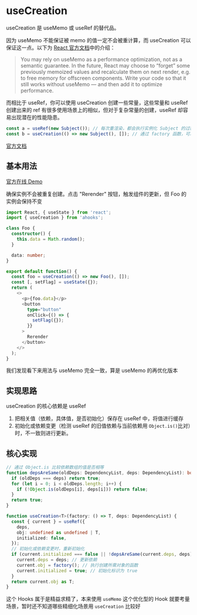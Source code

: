 # useCreation

useCreation 是 useMemo 或 useRef 的替代品。

因为 useMemo 不能保证被 memo 的值一定不会被重计算，而 useCreation 可以保证这一点。以下为 [React 官方文档](https://reactjs.org/docs/hooks-reference.html#usememo)中的介绍：

> You may rely on useMemo as a performance optimization, not as a semantic guarantee. In the future, React may choose to “forget” some previously memoized values and recalculate them on next render, e.g. to free memory for offscreen components. Write your code so that it still works without useMemo — and then add it to optimize performance.

而相比于 useRef，你可以使用 useCreation 创建一些常量，这些常量和 useRef 创建出来的 ref 有很多使用场景上的相似，但对于复杂常量的创建，useRef 却容易出现潜在的性能隐患。

```ts
const a = useRef(new Subject()); // 每次重渲染，都会执行实例化 Subject 的过程，即便这个实例立刻就被扔掉了
const b = useCreation(() => new Subject(), []); // 通过 factory 函数，可以避免性能隐患
```

[官方文档](https://ahooks.js.org/zh-CN/hooks/https://ahooks.js.org/zh-CN/hooks/use-creation)

## 基本用法

[官方在线 Demo](https://ahooks.js.org/~demos/usecreation-demo1/)

确保实例不会被重复创建。点击 "Rerender" 按钮，触发组件的更新，但 Foo 的实例会保持不变

```ts
import React, { useState } from 'react';
import { useCreation } from 'ahooks';

class Foo {
  constructor() {
    this.data = Math.random();
  }

  data: number;
}

export default function() {
  const foo = useCreation(() => new Foo(), []);
  const [, setFlag] = useState({});
  return (
    <>
      <p>{foo.data}</p>
      <button
        type="button"
        onClick={() => {
          setFlag({});
        }}
      >
        Rerender
      </button>
    </>
  );
}
```

我们发现看下来用法与 useMemo 完全一致，算是 useMemo 的再优化版本

## 实现思路

useCreation 的核心依赖是 useRef

1. 把相关值（依赖，具体值，是否初始化）保存在 useRef 中，将值进行缓存
2. 初始化或依赖变更（检测 useRef 的旧值依赖与当前依赖用 `Object.is()`比对）时，不一致则进行更新。

## 核心实现

```ts
// 通过 Object.is 比较依赖数组的值是否相等
function depsAreSame(oldDeps: DependencyList, deps: DependencyList): boolean {
  if (oldDeps === deps) return true;
  for (let i = 0; i < oldDeps.length; i++) {
    if (!Object.is(oldDeps[i], deps[i])) return false;
  }
  return true;
}

function useCreation<T>(factory: () => T, deps: DependencyList) {
  const { current } = useRef({
    deps,
    obj: undefined as undefined | T,
    initialized: false,
  });
  // 初始化或依赖变更时，重新初始化
  if (current.initialized === false || !depsAreSame(current.deps, deps)) {
    current.deps = deps; // 更新依赖
    current.obj = factory(); // 执行创建所需对象的函数
    current.initialized = true; // 初始化标识为 true
  }
  return current.obj as T;
}
```

这个 Hooks 属于是精益求精了，本来使用 `useMemo` 这个优化型的 Hook 就要考量场景，暂时还不知道哪些精细化场景用 `useCreation` 比较好
